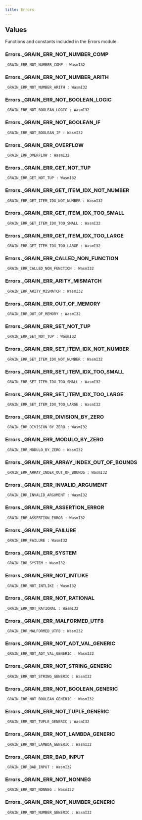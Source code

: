 ```yaml
---
title: Errors
---
```


## Values

Functions and constants included in the Errors module.

### Errors.**_GRAIN_ERR_NOT_NUMBER_COMP**

```grain
_GRAIN_ERR_NOT_NUMBER_COMP : WasmI32
```

### Errors.**_GRAIN_ERR_NOT_NUMBER_ARITH**

```grain
_GRAIN_ERR_NOT_NUMBER_ARITH : WasmI32
```

### Errors.**_GRAIN_ERR_NOT_BOOLEAN_LOGIC**

```grain
_GRAIN_ERR_NOT_BOOLEAN_LOGIC : WasmI32
```

### Errors.**_GRAIN_ERR_NOT_BOOLEAN_IF**

```grain
_GRAIN_ERR_NOT_BOOLEAN_IF : WasmI32
```

### Errors.**_GRAIN_ERR_OVERFLOW**

```grain
_GRAIN_ERR_OVERFLOW : WasmI32
```

### Errors.**_GRAIN_ERR_GET_NOT_TUP**

```grain
_GRAIN_ERR_GET_NOT_TUP : WasmI32
```

### Errors.**_GRAIN_ERR_GET_ITEM_IDX_NOT_NUMBER**

```grain
_GRAIN_ERR_GET_ITEM_IDX_NOT_NUMBER : WasmI32
```

### Errors.**_GRAIN_ERR_GET_ITEM_IDX_TOO_SMALL**

```grain
_GRAIN_ERR_GET_ITEM_IDX_TOO_SMALL : WasmI32
```

### Errors.**_GRAIN_ERR_GET_ITEM_IDX_TOO_LARGE**

```grain
_GRAIN_ERR_GET_ITEM_IDX_TOO_LARGE : WasmI32
```

### Errors.**_GRAIN_ERR_CALLED_NON_FUNCTION**

```grain
_GRAIN_ERR_CALLED_NON_FUNCTION : WasmI32
```

### Errors.**_GRAIN_ERR_ARITY_MISMATCH**

```grain
_GRAIN_ERR_ARITY_MISMATCH : WasmI32
```

### Errors.**_GRAIN_ERR_OUT_OF_MEMORY**

```grain
_GRAIN_ERR_OUT_OF_MEMORY : WasmI32
```

### Errors.**_GRAIN_ERR_SET_NOT_TUP**

```grain
_GRAIN_ERR_SET_NOT_TUP : WasmI32
```

### Errors.**_GRAIN_ERR_SET_ITEM_IDX_NOT_NUMBER**

```grain
_GRAIN_ERR_SET_ITEM_IDX_NOT_NUMBER : WasmI32
```

### Errors.**_GRAIN_ERR_SET_ITEM_IDX_TOO_SMALL**

```grain
_GRAIN_ERR_SET_ITEM_IDX_TOO_SMALL : WasmI32
```

### Errors.**_GRAIN_ERR_SET_ITEM_IDX_TOO_LARGE**

```grain
_GRAIN_ERR_SET_ITEM_IDX_TOO_LARGE : WasmI32
```

### Errors.**_GRAIN_ERR_DIVISION_BY_ZERO**

```grain
_GRAIN_ERR_DIVISION_BY_ZERO : WasmI32
```

### Errors.**_GRAIN_ERR_MODULO_BY_ZERO**

```grain
_GRAIN_ERR_MODULO_BY_ZERO : WasmI32
```

### Errors.**_GRAIN_ERR_ARRAY_INDEX_OUT_OF_BOUNDS**

```grain
_GRAIN_ERR_ARRAY_INDEX_OUT_OF_BOUNDS : WasmI32
```

### Errors.**_GRAIN_ERR_INVALID_ARGUMENT**

```grain
_GRAIN_ERR_INVALID_ARGUMENT : WasmI32
```

### Errors.**_GRAIN_ERR_ASSERTION_ERROR**

```grain
_GRAIN_ERR_ASSERTION_ERROR : WasmI32
```

### Errors.**_GRAIN_ERR_FAILURE**

```grain
_GRAIN_ERR_FAILURE : WasmI32
```

### Errors.**_GRAIN_ERR_SYSTEM**

```grain
_GRAIN_ERR_SYSTEM : WasmI32
```

### Errors.**_GRAIN_ERR_NOT_INTLIKE**

```grain
_GRAIN_ERR_NOT_INTLIKE : WasmI32
```

### Errors.**_GRAIN_ERR_NOT_RATIONAL**

```grain
_GRAIN_ERR_NOT_RATIONAL : WasmI32
```

### Errors.**_GRAIN_ERR_MALFORMED_UTF8**

```grain
_GRAIN_ERR_MALFORMED_UTF8 : WasmI32
```

### Errors.**_GRAIN_ERR_NOT_ADT_VAL_GENERIC**

```grain
_GRAIN_ERR_NOT_ADT_VAL_GENERIC : WasmI32
```

### Errors.**_GRAIN_ERR_NOT_STRING_GENERIC**

```grain
_GRAIN_ERR_NOT_STRING_GENERIC : WasmI32
```

### Errors.**_GRAIN_ERR_NOT_BOOLEAN_GENERIC**

```grain
_GRAIN_ERR_NOT_BOOLEAN_GENERIC : WasmI32
```

### Errors.**_GRAIN_ERR_NOT_TUPLE_GENERIC**

```grain
_GRAIN_ERR_NOT_TUPLE_GENERIC : WasmI32
```

### Errors.**_GRAIN_ERR_NOT_LAMBDA_GENERIC**

```grain
_GRAIN_ERR_NOT_LAMBDA_GENERIC : WasmI32
```

### Errors.**_GRAIN_ERR_BAD_INPUT**

```grain
_GRAIN_ERR_BAD_INPUT : WasmI32
```

### Errors.**_GRAIN_ERR_NOT_NONNEG**

```grain
_GRAIN_ERR_NOT_NONNEG : WasmI32
```

### Errors.**_GRAIN_ERR_NOT_NUMBER_GENERIC**

```grain
_GRAIN_ERR_NOT_NUMBER_GENERIC : WasmI32
```

